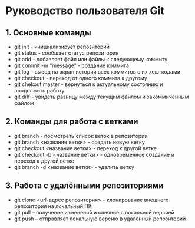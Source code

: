 # Руководство пользователя Git
## 1. Основные команды
* git init - инициализирует репозиторий
* git status - сообщает статус репозитория
* git add - добавляет файл или файлы к следующему коммиту
* git commit -m "message" - создание коммита
* git log - вывод на экран истории всех коммитов с их хеш-кодами
* git checkout - переход от одного коммита к другому
* git chekout master - вернуться к актуальному состоянию и продолжить работу
* git diff - увидеть разницу между текущим файлом и закоммиченным файлом
## 2. Команды для работа с ветками
* git branch - посмотреть список веток в репозитории
* git branch <название ветки> - создать новую ветку
* git checkout <название ветки> - переход к другой ветке
* git checkout -b <название ветки> - одновременное создание и переход к другой ветке
* git branch -d <название ветки> - удалить ветку
## 3. Работа с удалёнными репозиториями
* git clone <url-адрес репозитория> – клонирование внешнего репозитория на
локальный ПК
* git pull – получение изменений и слияние с локальной версией
* git push – отправляет локальную версию в удалённый репозиторий